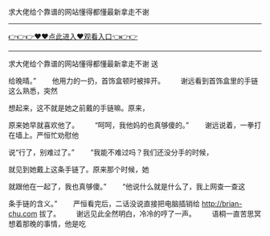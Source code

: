 求大佬给个靠谱的网站懂得都懂最新拿走不谢

<hr/><a href="https://github.com/sikiuc/genj/issues/1">👉👉👉♥♥点此进入♥观看入口👈👉👉</a><hr/>

求大佬给个靠谱的网站懂得都懂最新拿走不谢
送

给晚晴。”
　　他用力的一扔，首饰盒顿时被摔开。
　　谢远看到首饰盒里的手链这么熟悉，突然

想起来，这不就是她之前戴的手链嘛。原来，

原来她早就喜欢他了。
　　“呵呵，我他妈的也真够傻的。”
　　谢远说着，一拳打在墙上。严恒忙劝慰他

说“行了，别难过了。”
　　“我能不难过吗？我们还没分手的时候，

就见到她戴上这条手链了。原来那个时候，她

就跟他在一起了，我也真够傻。”
　　“他说什么就是什么了，我上网查一查这

条手链的含义。”
　　严恒看完后，二话没说直接把电脑插销给
http://brian-chu.com
拔了。
　　谢远见此全然明白，冷冷的哼了一声。
　　语桐一直苦思冥想着那晚的事情，他是吃
